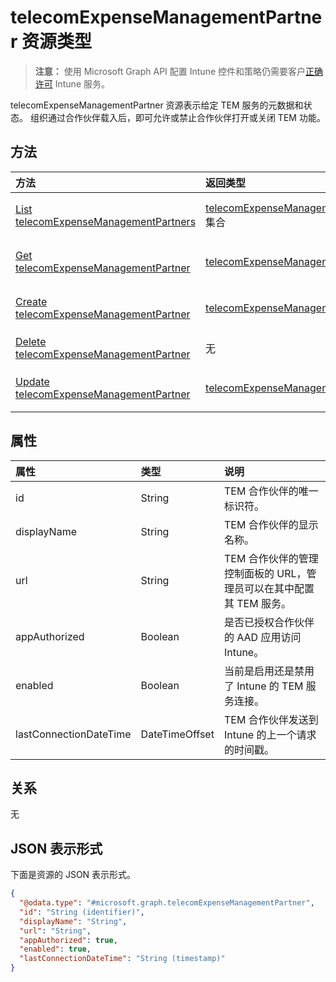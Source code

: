 # <a name="telecomexpensemanagementpartner-resource-type"></a>telecomExpenseManagementPartner 资源类型

> **注意：** 使用 Microsoft Graph API 配置 Intune 控件和策略仍需要客户[正确许可](https://go.microsoft.com/fwlink/?linkid=839381) Intune 服务。

telecomExpenseManagementPartner 资源表示给定 TEM 服务的元数据和状态。 组织通过合作伙伴载入后，即可允许或禁止合作伙伴打开或关闭 TEM 功能。
## <a name="methods"></a>方法
|方法|返回类型|说明|
|:---|:---|:---|
|[List telecomExpenseManagementPartners](../api/intune_tem_telecomexpensemanagementpartner_list.md)|[telecomExpenseManagementPartner](../resources/intune_tem_telecomexpensemanagementpartner.md) 集合|列出 [telecomExpenseManagementPartner](../resources/intune_tem_telecomexpensemanagementpartner.md) 对象的属性和关系。|
|[Get telecomExpenseManagementPartner](../api/intune_tem_telecomexpensemanagementpartner_get.md)|[telecomExpenseManagementPartner](../resources/intune_tem_telecomexpensemanagementpartner.md)|读取 [telecomExpenseManagementPartner](../resources/intune_tem_telecomexpensemanagementpartner.md) 对象的属性和关系。|
|[Create telecomExpenseManagementPartner](../api/intune_tem_telecomexpensemanagementpartner_create.md)|[telecomExpenseManagementPartner](../resources/intune_tem_telecomexpensemanagementpartner.md)|创建新的 [telecomExpenseManagementPartner](../resources/intune_tem_telecomexpensemanagementpartner.md) 对象。|
|[Delete telecomExpenseManagementPartner](../api/intune_tem_telecomexpensemanagementpartner_delete.md)|无|删除 [telecomExpenseManagementPartner](../resources/intune_tem_telecomexpensemanagementpartner.md)。|
|[Update telecomExpenseManagementPartner](../api/intune_tem_telecomexpensemanagementpartner_update.md)|[telecomExpenseManagementPartner](../resources/intune_tem_telecomexpensemanagementpartner.md)|更新 [telecomExpenseManagementPartner](../resources/intune_tem_telecomexpensemanagementpartner.md) 对象的属性。|

## <a name="properties"></a>属性
|属性|类型|说明|
|:---|:---|:---|
|id|String|TEM 合作伙伴的唯一标识符。|
|displayName|String|TEM 合作伙伴的显示名称。|
|url|String|TEM 合作伙伴的管理控制面板的 URL，管理员可以在其中配置其 TEM 服务。|
|appAuthorized|Boolean|是否已授权合作伙伴的 AAD 应用访问 Intune。|
|enabled|Boolean|当前是启用还是禁用了 Intune 的 TEM 服务连接。|
|lastConnectionDateTime|DateTimeOffset|TEM 合作伙伴发送到 Intune 的上一个请求的时间戳。|

## <a name="relationships"></a>关系
无
## <a name="json-representation"></a>JSON 表示形式
下面是资源的 JSON 表示形式。
<!-- {
  "blockType": "resource",
  "keyProperty": "id",
  "@odata.type": "microsoft.graph.telecomExpenseManagementPartner"
}
-->
``` json
{
  "@odata.type": "#microsoft.graph.telecomExpenseManagementPartner",
  "id": "String (identifier)",
  "displayName": "String",
  "url": "String",
  "appAuthorized": true,
  "enabled": true,
  "lastConnectionDateTime": "String (timestamp)"
}
```



